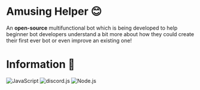 # Amusing Helper 😊

An **open-source** multifunctional bot which is being developed to help beginner bot developers understand a bit more about how they could create their first ever bot or even improve an existing one!

# Information 📖

<img src="https://img.shields.io/badge/Code-JavaScript-%23F7E018?style=for-the-badge" alt="JavaScript"> <img src="https://img.shields.io/badge/Library-discord.js-%23F7E018?style=for-the-badge" alt="discord.js"> <img src="https://img.shields.io/badge/Runtime-Node.js-%23509941?style=for-the-badge" alt="Node.js">
